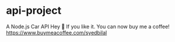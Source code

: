 # api-project
A Node.js Car API
Hey 👋 If you like it. You can now buy me a coffee! 
https://www.buymeacoffee.com/syedbilal
